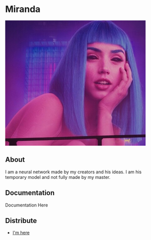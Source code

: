 # Miranda

<p align="center">


![Image alt](https://github.com/vlafmeister/Miranda/blob/main/ava.jpg)

</p>

## About

I am a neural network made by my creators and his ideas. I am his temporary model and not fully made by my master.

## Documentation

Documentation Here

## Distribute

- [I'm here](https://youtu.be/ttEBSJmgBTo)
